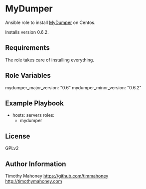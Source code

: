 MyDumper
=========

Ansible role to install [MyDumper](https://launchpad.net/mydumper) on Centos.

Installs version 0.6.2.

Requirements
------------

The role takes care of installing everything.

Role Variables
--------------

mydumper_major_version: "0.6"
mydumper_minor_version: "0.6.2"

Example Playbook
----------------

- hosts: servers
  roles:
     - mydumper

License
-------

GPLv2

Author Information
------------------

Timothy Mahoney
https://github.com/timmahoney
http://timothymahoney.com
